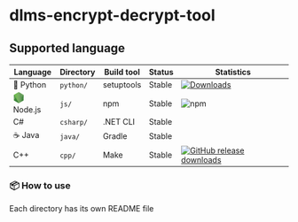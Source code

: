 # dlms-encrypt-decrypt-tool

## Supported language

|  Language  | Directory |   Build tool   |   Status    |  Statistics                                            |
|------------|-----------|----------------|-------------|--------------------------------------------------------|
|🐍 Python   | `python/` | setuptools     |   Stable    | [![Downloads](https://pepy.tech/badge/dlms-crypto-tool)](https://pepy.tech/project/dlms-crypto-tool) |
| <img src="https://raw.githubusercontent.com/github/explore/main/topics/nodejs/nodejs.png" alt="Node.js logo" width="20"/>Node.js    | `js/`     | npm            |   Stable    | ![npm](https://img.shields.io/npm/dt/dlms-crypto-tool) |
| C#         | `csharp/` | .NET CLI       |   Stable    |                                                        |
|☕ Java     | `java/`   | Gradle         |   Stable    |                                                        |
| C++        | `cpp/`    | Make           |   Stable    | [![GitHub release downloads](https://img.shields.io/github/downloads/ric-geek/dlms-encrypt-decrypt-tool/total)](https://github.com/ric-geek/dlms-encrypt-decrypt-tool/releases) |

### 📦 How to use

Each directory has its own README file
